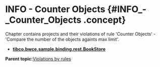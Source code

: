 # INFO - Counter Objects {#INFO_-_Counter_Objects .concept}

Chapter contains projects and their violations of rule 'Counter Objects' - 'Compare the number of the objects againts max limit'.

-   **[tibco.bwce.sample.binding.rest.BookStore](../../qa/rules/Counter_Objects/violation1.md)**  


**Parent topic:**[Violations by rules](../../qa/common/violationsByRules.md)

